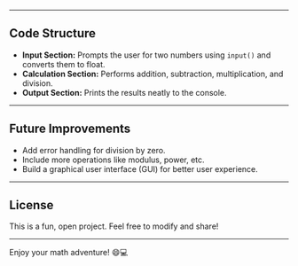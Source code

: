 
---

## Code Structure

- **Input Section:** Prompts the user for two numbers using `input()` and converts them to float.
- **Calculation Section:** Performs addition, subtraction, multiplication, and division.
- **Output Section:** Prints the results neatly to the console.

---

## Future Improvements

- Add error handling for division by zero.
- Include more operations like modulus, power, etc.
- Build a graphical user interface (GUI) for better user experience.

---

## License

This is a fun, open project. Feel free to modify and share!

---

Enjoy your math adventure! 😄💻
